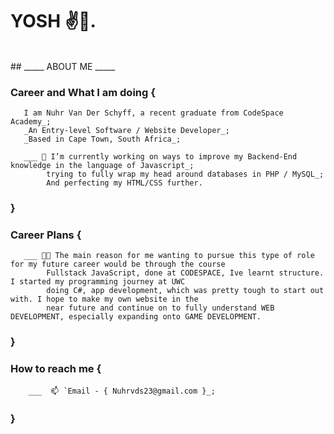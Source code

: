 # YOSH ✌️🐒.
<br>
## _____ ABOUT ME _____
<br>

### Career and What I am doing {

       I am Nuhr Van Der Schyff, a recent graduate from CodeSpace Academy_;
       _An Entry-level Software / Website Developer_;
       _Based in Cape Town, South Africa_;
 
       ___ 🔭 I’m currently working on ways to improve my Backend-End knowledge in the language of Javascript_;
            trying to fully wrap my head around databases in PHP / MySQL_;
            And perfecting my HTML/CSS further.   
            
###    }
            
### Career Plans {

       ___ 😶‍🌫️ The main reason for me wanting to pursue this type of role for my future career would be through the course 
            Fullstack JavaScript, done at CODESPACE, Ive learnt structure. I started my programming journey at UWC 
            doing C#, app development, which was pretty tough to start out with. I hope to make my own website in the
            near future and continue on to fully understand WEB DEVELOPMENT, especially expanding onto GAME DEVELOPMENT.
          
###     }
                 
### How to reach me {
 
        ___  📫 `Email - { Nuhrvds23@gmail.com }_;
        
###     }
